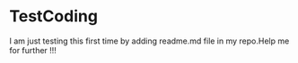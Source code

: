 # TestCoding
I am just testing this first time by adding readme.md file in my repo.Help me for further !!!
